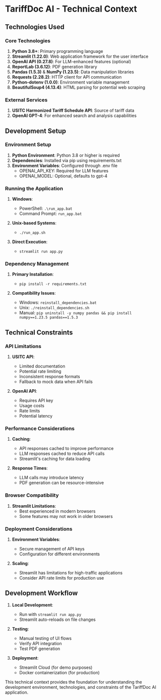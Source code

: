 # TariffDoc AI - Technical Context

## Technologies Used

### Core Technologies

1. **Python 3.8+**: Primary programming language
2. **Streamlit (1.22.0)**: Web application framework for the user interface
3. **OpenAI API (0.27.8)**: For LLM-enhanced features (optional)
4. **ReportLab (3.6.12)**: PDF generation library
5. **Pandas (1.5.3)** & **NumPy (1.23.5)**: Data manipulation libraries
6. **Requests (2.28.2)**: HTTP client for API communication
7. **Python-dotenv (1.0.0)**: Environment variable management
8. **BeautifulSoup4 (4.13.4)**: HTML parsing for potential web scraping

### External Services

1. **USITC Harmonized Tariff Schedule API**: Source of tariff data
2. **OpenAI GPT-4**: For enhanced search and analysis capabilities

## Development Setup

### Environment Setup

1. **Python Environment**: Python 3.8 or higher is required
2. **Dependencies**: Installed via pip using requirements.txt
3. **Environment Variables**: Configured through .env file
   - OPENAI_API_KEY: Required for LLM features
   - OPENAI_MODEL: Optional, defaults to gpt-4

### Running the Application

1. **Windows**:
   - PowerShell: `.\run_app.bat`
   - Command Prompt: `run_app.bat`

2. **Unix-based Systems**:
   - `./run_app.sh`

3. **Direct Execution**:
   - `streamlit run app.py`

### Dependency Management

1. **Primary Installation**:
   - `pip install -r requirements.txt`

2. **Compatibility Issues**:
   - Windows: `reinstall_dependencies.bat`
   - Unix: `./reinstall_dependencies.sh`
   - Manual: `pip uninstall -y numpy pandas && pip install numpy==1.23.5 pandas==1.5.3`

## Technical Constraints

### API Limitations

1. **USITC API**:
   - Limited documentation
   - Potential rate limiting
   - Inconsistent response formats
   - Fallback to mock data when API fails

2. **OpenAI API**:
   - Requires API key
   - Usage costs
   - Rate limits
   - Potential latency

### Performance Considerations

1. **Caching**:
   - API responses cached to improve performance
   - LLM responses cached to reduce API calls
   - Streamlit's caching for data loading

2. **Response Times**:
   - LLM calls may introduce latency
   - PDF generation can be resource-intensive

### Browser Compatibility

1. **Streamlit Limitations**:
   - Best experienced in modern browsers
   - Some features may not work in older browsers

### Deployment Considerations

1. **Environment Variables**:
   - Secure management of API keys
   - Configuration for different environments

2. **Scaling**:
   - Streamlit has limitations for high-traffic applications
   - Consider API rate limits for production use

## Development Workflow

1. **Local Development**:
   - Run with `streamlit run app.py`
   - Streamlit auto-reloads on file changes

2. **Testing**:
   - Manual testing of UI flows
   - Verify API integration
   - Test PDF generation

3. **Deployment**:
   - Streamlit Cloud (for demo purposes)
   - Docker containerization (for production)

This technical context provides the foundation for understanding the development environment, technologies, and constraints of the TariffDoc AI application.
